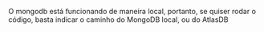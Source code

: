 O mongodb está funcionando de maneira local, portanto, se quiser rodar o código, basta indicar o caminho do MongoDB local, ou do AtlasDB
